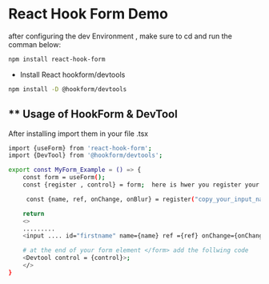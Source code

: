 # React Hook Form Demo

after configuring the dev Environment , make sure to cd <working folder> and run the comman below:

```bash
npm install react-hook-form
```

- Install React hookform/devtools

```bash
npm install -D @hookform/devtools

```

## \*\* Usage of HookForm & DevTool

After installing import them in your file .tsx

```bash
import {useForm} from 'react-hook-form';
import {DevTool} from '@hookform/devtools';

export const MyForm_Example = () => {
    const form = useForm();
    const {register , control} = form;  here is hwer you register your input names.

     const {name, ref, onChange, onBlur} = register("copy_your_input_name_here eg: firstname");

    return
    <>
    .........
    <input .... id="firstname" name={name} ref ={ref} onChange={onChange} onBlur={onBlur} />

    # at the end of your form element </form> add the follwing code
    <Devtool control = {control}>;
    </>
}

```
